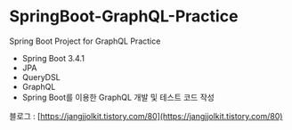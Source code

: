 # SpringBoot-GraphQL-Practice
Spring Boot Project for GraphQL Practice

- Spring Boot 3.4.1
- JPA
- QueryDSL
- GraphQL
- Spring Boot를 이용한 GraphQL 개발 및 테스트 코드 작성

블로그 : [https://jangjjolkit.tistory.com/80](https://jangjjolkit.tistory.com/80)
